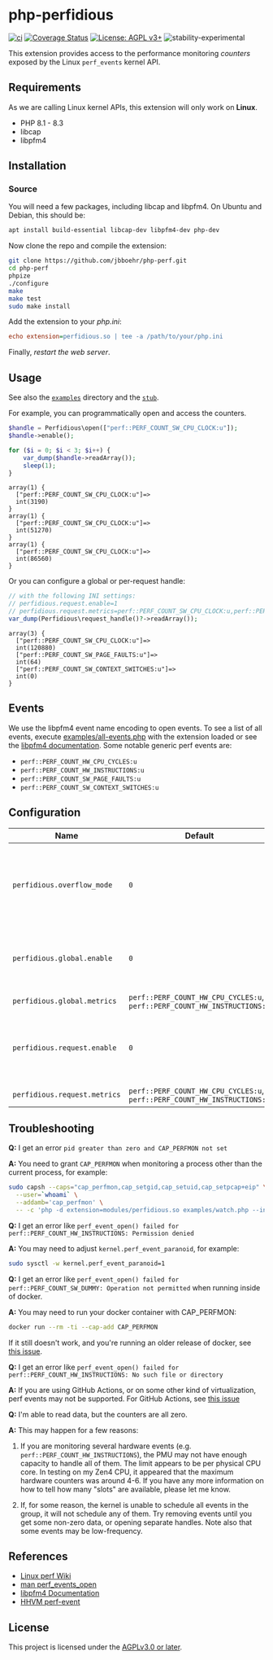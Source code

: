 
# php-perfidious

[![ci](https://github.com/jbboehr/php-perf/actions/workflows/ci.yml/badge.svg)](https://github.com/jbboehr/php-perf/actions/workflows/ci.yml)
[![Coverage Status](https://coveralls.io/repos/github/jbboehr/php-perf/badge.svg?branch=master)](https://coveralls.io/github/jbboehr/php-perf?branch=master)
[![License: AGPL v3+](https://img.shields.io/badge/License-AGPL_v3%2b-blue.svg)](https://www.gnu.org/licenses/agpl-3.0)
![stability-experimental](https://img.shields.io/badge/stability-experimental-orange.svg)

This extension provides access to the performance monitoring *counters* exposed
by the Linux `perf_events` kernel API.

## Requirements

As we are calling Linux kernel APIs, this extension will only work on **Linux**.

* PHP 8.1 - 8.3
* libcap
* libpfm4

## Installation

### Source

You will need a few packages, including libcap and libpfm4. On Ubuntu and
Debian, this should be:

```bash
apt install build-essential libcap-dev libpfm4-dev php-dev
```

Now clone the repo and compile the extension:

```bash
git clone https://github.com/jbboehr/php-perf.git
cd php-perf
phpize
./configure
make
make test
sudo make install
````

Add the extension to your *php.ini*:

```ini
echo extension=perfidious.so | tee -a /path/to/your/php.ini
```

Finally, *restart the web server*.

## Usage

See also the [`examples`](./examples) directory and the [`stub`](./perfidious.stub.php).

For example, you can programmatically open and access the counters.

```php
$handle = Perfidious\open(["perf::PERF_COUNT_SW_CPU_CLOCK:u"]);
$handle->enable();

for ($i = 0; $i < 3; $i++) {
    var_dump($handle->readArray());
    sleep(1);
}
```

```text
array(1) {
  ["perf::PERF_COUNT_SW_CPU_CLOCK:u"]=>
  int(3190)
}
array(1) {
  ["perf::PERF_COUNT_SW_CPU_CLOCK:u"]=>
  int(51270)
}
array(1) {
  ["perf::PERF_COUNT_SW_CPU_CLOCK:u"]=>
  int(86560)
}
```

Or you can configure a global or per-request handle:

```php
// with the following INI settings:
// perfidious.request.enable=1
// perfidious.request.metrics=perf::PERF_COUNT_SW_CPU_CLOCK:u,perf::PERF_COUNT_SW_PAGE_FAULTS:u,perf::PERF_COUNT_SW_CONTEXT_SWITCHES:u
var_dump(Perfidious\request_handle()?->readArray());
```

```text
array(3) {
  ["perf::PERF_COUNT_SW_CPU_CLOCK:u"]=>
  int(120880)
  ["perf::PERF_COUNT_SW_PAGE_FAULTS:u"]=>
  int(64)
  ["perf::PERF_COUNT_SW_CONTEXT_SWITCHES:u"]=>
  int(0)
}
```

## Events

We use the libpfm4 event name encoding to open events. To see a list of all events,
execute [examples/all-events.php](examples/all-events.php) with the extension loaded
or see the [libpfm4 documentation](https://perfmon2.sourceforge.net/docs_v4.html).
Some notable generic perf events are:

* `perf::PERF_COUNT_HW_CPU_CYCLES:u`
* `perf::PERF_COUNT_HW_INSTRUCTIONS:u`
* `perf::PERF_COUNT_SW_PAGE_FAULTS:u`
* `perf::PERF_COUNT_SW_CONTEXT_SWITCHES:u`

## Configuration

| Name | Default | Changeable | Description  |
| --------------------- | -------- | ----------- | ------------ |
| `perfidious.overflow_mode` | `0` | `PHP_INI_SYSTEM` | Sets the overflow behavior when casting counters from `uint64_t` to `zend_long`. See the constants `Perfidious\OVERFLOW_*` for other values. Note that when set to `Perfidious\OVERFLOW_WARN`, `read` and `readArray` may return `NULL`, despite their type signatures indicating otherwise. |
| `perfidious.global.enable` | `0` | `PHP_INI_SYSTEM` | Set to `1` to enable the global handle. This handle is kept open between requests. You can read from this handle via e.g. `var_dump(Perfidious\global_handle()?->read());`. |
| `perfidious.global.metrics` | `perf::PERF_COUNT_HW_CPU_CYCLES:u`, `perf::PERF_COUNT_HW_INSTRUCTIONS:u`  | `PHP_INI_SYSTEM` | The metrics to monitor with the global handle. |
| `perfidious.request.enable` | `0` | `PHP_INI_SYSTEM` | Set to `1` to enable the per-request handle. This handle is kept open between requests, but reset before and after. You can read from this handle via e.g. `var_dump(Perfidious\request_handle()?->read());` |
| `perfidious.request.metrics` | `perf::PERF_COUNT_HW_CPU_CYCLES:u`, `perf::PERF_COUNT_HW_INSTRUCTIONS:u`  | `PHP_INI_SYSTEM` | The metrics to monitor with the request handle. |

## Troubleshooting

**Q:** I get an error `pid greater than zero and CAP_PERFMON not set`

**A:** You need to grant `CAP_PERFMON` when monitoring a process other than the
current process, for example:

```bash
sudo capsh --caps="cap_perfmon,cap_setgid,cap_setuid,cap_setpcap+eip" \
  --user=`whoami` \
  --addamb='cap_perfmon' \
  -- -c 'php -d extension=modules/perfidious.so examples/watch.php --interval 2 --pid 1'
```

**Q:** I get an error like
`perf_event_open() failed for perf::PERF_COUNT_HW_INSTRUCTIONS: Permission denied`

**A:** You may need to adjust `kernel.perf_event_paranoid`, for example:

```bash
sudo sysctl -w kernel.perf_event_paranoid=1
```

**Q:** I get an error like
`perf_event_open() failed for perf::PERF_COUNT_SW_DUMMY: Operation not permitted`
when running inside of docker.

**A:** You may need to run your docker container with CAP_PERFMON:

```bash
docker run --rm -ti --cap-add CAP_PERFMON
```

If it still doesn't work, and you're running an older release of docker, see
[this issue](https://github.com/docker/cli/issues/3960).

**Q:** I get an error like
`perf_event_open() failed for perf::PERF_COUNT_HW_INSTRUCTIONS: No such file or directory`

**A:** If you are using GitHub Actions, or on some other kind of virtualization,
perf events may not be supported. For GitHub Actions, see
[this issue](https://github.com/actions/runner-images/issues/4974)

**Q:** I'm able to read data, but the counters are all zero.

**A:** This may happen for a few reasons:

1. If you are monitoring several hardware events (e.g.
`perf::PERF_COUNT_HW_INSTRUCTIONS`), the PMU may not have enough capacity to
handle all of them. The limit appears to be per physical CPU core. In testing
on my Zen4 CPU, it appeared that the maximum hardware counters was around 4-6.
If you have any more information on how to tell how many "slots" are available,
please let me know.

2. If, for some reason, the kernel is unable to schedule all events in the
group, it will not schedule any of them. Try removing events until you get
some non-zero data, or opening separate handles. Note also that some events
may be low-frequency.

## References

* [Linux perf Wiki](https://perf.wiki.kernel.org/index.php/Main_Page)
* [man perf_events_open](https://man7.org/linux/man-pages/man2/perf_event_open.2.html)
* [libpfm4 Documentation](https://perfmon2.sourceforge.net/docs_v4.html)
* [HHVM perf-event](https://github.com/facebook/hhvm/blob/master/hphp/util/perf-event.cpp)

## License

This project is licensed under the [AGPLv3.0 or later](LICENSE.md).
